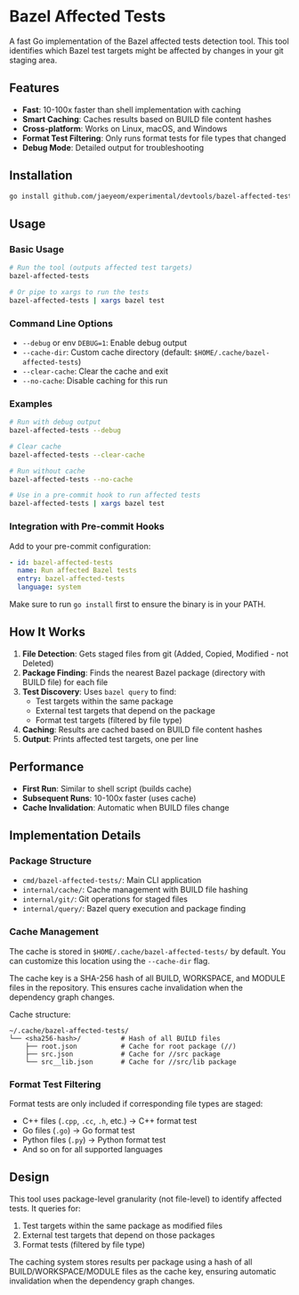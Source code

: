 # Bazel Affected Tests

A fast Go implementation of the Bazel affected tests detection tool. This tool
identifies which Bazel test targets might be affected by changes in your git
staging area.

## Features

- **Fast**: 10-100x faster than shell implementation with caching
- **Smart Caching**: Caches results based on BUILD file content hashes
- **Cross-platform**: Works on Linux, macOS, and Windows
- **Format Test Filtering**: Only runs format tests for file types that changed
- **Debug Mode**: Detailed output for troubleshooting

## Installation

```bash
go install github.com/jaeyeom/experimental/devtools/bazel-affected-tests/cmd/bazel-affected-tests@latest
```

## Usage

### Basic Usage

```bash
# Run the tool (outputs affected test targets)
bazel-affected-tests

# Or pipe to xargs to run the tests
bazel-affected-tests | xargs bazel test
```

### Command Line Options

- `--debug` or env `DEBUG=1`: Enable debug output
- `--cache-dir`: Custom cache directory (default: `$HOME/.cache/bazel-affected-tests`)
- `--clear-cache`: Clear the cache and exit
- `--no-cache`: Disable caching for this run

### Examples

```bash
# Run with debug output
bazel-affected-tests --debug

# Clear cache
bazel-affected-tests --clear-cache

# Run without cache
bazel-affected-tests --no-cache

# Use in a pre-commit hook to run affected tests
bazel-affected-tests | xargs bazel test
```

### Integration with Pre-commit Hooks

Add to your pre-commit configuration:

```yaml
- id: bazel-affected-tests
  name: Run affected Bazel tests
  entry: bazel-affected-tests
  language: system
```

Make sure to run `go install` first to ensure the binary is in your PATH.

## How It Works

1. **File Detection**: Gets staged files from git (Added, Copied, Modified - not Deleted)
2. **Package Finding**: Finds the nearest Bazel package (directory with BUILD file) for each file
3. **Test Discovery**: Uses `bazel query` to find:
   - Test targets within the same package
   - External test targets that depend on the package
   - Format test targets (filtered by file type)
4. **Caching**: Results are cached based on BUILD file content hashes
5. **Output**: Prints affected test targets, one per line

## Performance

- **First Run**: Similar to shell script (builds cache)
- **Subsequent Runs**: 10-100x faster (uses cache)
- **Cache Invalidation**: Automatic when BUILD files change

## Implementation Details

### Package Structure

- `cmd/bazel-affected-tests/`: Main CLI application
- `internal/cache/`: Cache management with BUILD file hashing
- `internal/git/`: Git operations for staged files
- `internal/query/`: Bazel query execution and package finding

### Cache Management

The cache is stored in `$HOME/.cache/bazel-affected-tests/` by default. You can
customize this location using the `--cache-dir` flag.

The cache key is a SHA-256 hash of all BUILD, WORKSPACE, and MODULE files in the
repository. This ensures cache invalidation when the dependency graph changes.

Cache structure:
```
~/.cache/bazel-affected-tests/
└── <sha256-hash>/          # Hash of all BUILD files
    ├── root.json           # Cache for root package (//)
    ├── src.json            # Cache for //src package
    └── src__lib.json       # Cache for //src/lib package
```

### Format Test Filtering

Format tests are only included if corresponding file types are staged:
- C++ files (`.cpp`, `.cc`, `.h`, etc.) → C++ format test
- Go files (`.go`) → Go format test
- Python files (`.py`) → Python format test
- And so on for all supported languages

## Design

This tool uses package-level granularity (not file-level) to identify affected tests.
It queries for:
1. Test targets within the same package as modified files
2. External test targets that depend on those packages
3. Format tests (filtered by file type)

The caching system stores results per package using a hash of all BUILD/WORKSPACE/MODULE
files as the cache key, ensuring automatic invalidation when the dependency graph changes.
